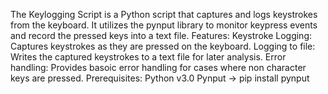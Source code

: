 The Keylogging Script is a Python script that captures and logs keystrokes from the keyboard. It utilizes the pynput library to monitor keypress events and record the pressed keys into a text file.
Features:
Keystroke Logging: Captures keystrokes as they are pressed on the keyboard.
Logging to file: Writes the captured keystrokes to a text file for later analysis.
Error handling: Provides basoic error handling for cases where non character keys are pressed.
Prerequisites:
Python v3.0 
Pynput -> pip install pynput
